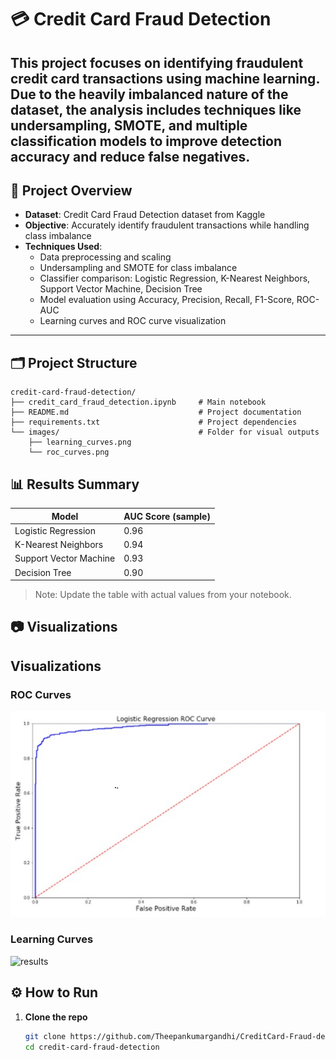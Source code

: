 # 💳 Credit Card Fraud Detection

This project focuses on identifying fraudulent credit card transactions using machine learning. Due to the heavily imbalanced nature of the dataset, the analysis includes techniques like undersampling, SMOTE, and multiple classification models to improve detection accuracy and reduce false negatives.
---
## 📌 Project Overview

- **Dataset**: Credit Card Fraud Detection dataset from Kaggle
- **Objective**: Accurately identify fraudulent transactions while handling class imbalance
- **Techniques Used**:
  - Data preprocessing and scaling
  - Undersampling and SMOTE for class imbalance
  - Classifier comparison: Logistic Regression, K-Nearest Neighbors, Support Vector Machine, Decision Tree
  - Model evaluation using Accuracy, Precision, Recall, F1-Score, ROC-AUC
  - Learning curves and ROC curve visualization
---
## 🗂️ Project Structure
```
credit-card-fraud-detection/
├── credit_card_fraud_detection.ipynb     # Main notebook
├── README.md                             # Project documentation
├── requirements.txt                      # Project dependencies
└── images/                               # Folder for visual outputs
    ├── learning_curves.png
    └── roc_curves.png
```

## 📊 Results Summary

| Model                  | AUC Score (sample) |
|------------------------|--------------------|
| Logistic Regression    | 0.96               |
| K-Nearest Neighbors    | 0.94               |
| Support Vector Machine | 0.93               |
| Decision Tree          | 0.90               |

> Note: Update the table with actual values from your notebook.

## 📷 Visualizations

## Visualizations

### ROC Curves
![ROC Curve](images/roc_curve.jpg)

### Learning Curves
![results](images/confusion_matrix.jpg)


## ⚙️ How to Run

1. **Clone the repo**
   ```bash
   git clone https://github.com/Theepankumargandhi/CreditCard-Fraud-detection cd credit-card-fraud-detection
   cd credit-card-fraud-detection
